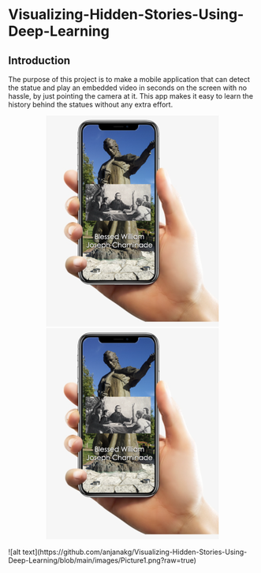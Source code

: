 # Visualizing-Hidden-Stories-Using-Deep-Learning

## Introduction
The purpose of this project is to make a mobile application that can detect the statue and play an embedded video in seconds on the screen with no hassle, by just pointing the camera at it. This app makes it easy to learn the history behind the statues without any extra effort.

<p align="center">
  <img src="https://github.com/anjanakg/Visualizing-Hidden-Stories-Using-Deep-Learning/blob/main/images/Picture1.png" width="350" title="hover text">
  <img src="https://github.com/anjanakg/Visualizing-Hidden-Stories-Using-Deep-Learning/blob/main/images/Picture1.png" width="350" alt="accessibility text">
</p>
![alt text](https://github.com/anjanakg/Visualizing-Hidden-Stories-Using-Deep-Learning/blob/main/images/Picture1.png?raw=true)



